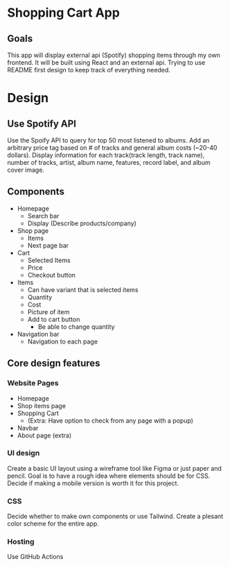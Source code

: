 # Shopping Cart App

## Goals
This app will display external api (Spotify) shopping items through my own frontend. 
It will be built using React and an external api. Trying to use README first design to
keep track of everything needed.

# Design
## Use Spotify API
Use the Spoify API to query for top 50 most listened to albums.
Add an arbitrary price tag based on # of tracks and general album costs (~20-40 dollars).
Display information for each track(track length, track name), number of tracks, artist, album name, 
features, record label, and album cover image.

## Components
* Homepage
    - Search bar
    - Display (Describe products/company)
* Shop page
    - Items
    - Next page bar    
* Cart
    - Selected Items
    - Price
    - Checkout button
* Items
    - Can have variant that is selected items
    - Quantity
    - Cost
    - Picture of item
    - Add to cart button
        * Be able to change quantity
* Navigation bar
    - Navigation to each page

## Core design features
### Website Pages
* Homepage
* Shop items page
* Shopping Cart
    * (Extra: Have option to check from any page with a popup)
* Navbar
* About page (extra)

### UI design
Create a basic UI layout using a wireframe tool like Figma or just paper and pencil.
Goal is to have a rough idea where elements should be for CSS. Decide if making 
a mobile version is worth it for this project.

### CSS
Decide whether to make own components or use Tailwind.
Create a plesant color scheme for the entire app.

### Hosting
Use GitHub Actions
